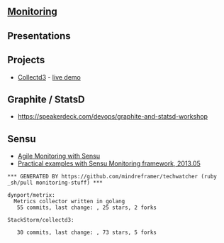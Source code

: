 ## [Monitoring]()

## Presentations






## Projects

  - [Collectd3](https://github.com/StackStorm/collectd3) - [live demo](http://184.72.154.239:9000/#/dashboard)

## Graphite / StatsD
  - https://speakerdeck.com/devops/graphite-and-statsd-workshop


## Sensu
  - [Agile Monitoring with Sensu](https://prague2013.drupal.org/session/agile-monitoring-sensu)
  - [Practical examples with Sensu Monitoring framework, 2013.05](https://speakerdeck.com/joemiller/practical-examples-with-sensu-monitoring-framework)

<!-- PROJECTS_LIST_START -->
    *** GENERATED BY https://github.com/mindreframer/techwatcher (ruby _sh/pull monitoring-stuff) *** 

    dynport/metrix:
      Metrics collector written in golang
       55 commits, last change: , 25 stars, 2 forks

    StackStorm/collectd3:

       30 commits, last change: , 73 stars, 5 forks
<!-- PROJECTS_LIST_END -->
